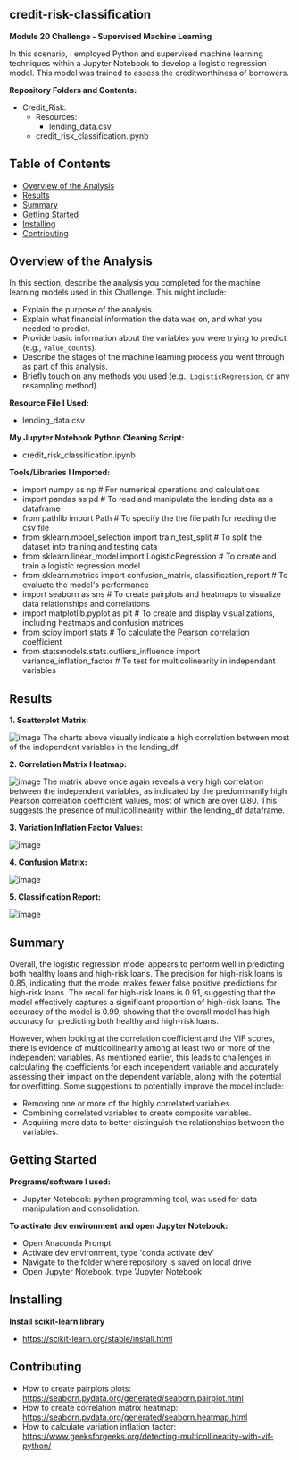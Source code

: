 ## credit-risk-classification
**Module 20 Challenge - Supervised Machine Learning**

In this scenario, I employed Python and supervised machine learning techniques within a Jupyter Notebook to develop a logistic regression model. This model was trained to assess the creditworthiness of borrowers.


**Repository Folders and Contents:**
- Credit_Risk:
  - Resources:
    - lending_data.csv
  - credit_risk_classification.ipynb


## Table of Contents

- [Overview of the Analysis](#overview-of-the-analysis)
- [Results](#results)
- [Summary](#summary)
- [Getting Started](#getting-started)
- [Installing](#installing)
- [Contributing](#contributing)


## Overview of the Analysis

In this section, describe the analysis you completed for the machine learning models used in this Challenge. This might include:

* Explain the purpose of the analysis.
* Explain what financial information the data was on, and what you needed to predict.
* Provide basic information about the variables you were trying to predict (e.g., `value_counts`).
* Describe the stages of the machine learning process you went through as part of this analysis.
* Briefly touch on any methods you used (e.g., `LogisticRegression`, or any resampling method).

**Resource File I Used:**
  - lending_data.csv

**My Jupyter Notebook Python Cleaning Script:**
  - credit_risk_classification.ipynb

**Tools/Libraries I Imported:**
  - import numpy as np # For numerical operations and calculations
  - import pandas as pd # To read and manipulate the lending data as a dataframe
  - from pathlib import Path # To specify the the file path for reading the csv file
  - from sklearn.model_selection import train_test_split # To split the dataset into training and testing data
  - from sklearn.linear_model import LogisticRegression # To create and train a logistic regression model
  - from sklearn.metrics import confusion_matrix, classification_report # To evaluate the model's performance
  - import seaborn as sns # To create pairplots and heatmaps to visualize data relationships and correlations
  - import matplotlib.pyplot as plt # To create and display visualizations, including heatmaps and confusion matrices
  - from scipy import stats # To calculate the Pearson correlation coefficient
  - from statsmodels.stats.outliers_influence import variance_inflation_factor # To test for multicolinearity in independant variables

## Results

 

**1. Scatterplot Matrix:**

![image](https://github.com/KTamas03/credit-risk-classification/assets/132874272/0289d6f7-abc5-4a1c-9bdb-5f4a6d72d916)
The charts above visually indicate a high correlation between most of the independent variables in the lending_df.


**2. Correlation Matrix Heatmap:**

![image](https://github.com/KTamas03/credit-risk-classification/assets/132874272/a6b4bc24-0481-4536-98dd-b9a100a58185)
The matrix above once again reveals a very high correlation between the independent variables, as indicated by the predominantly high Pearson correlation coefficient values, most of which are over 0.80. This suggests the presence of multicollinearity within the lending_df dataframe.

**3. Variation Inflation Factor Values:**

![image](https://github.com/KTamas03/credit-risk-classification/assets/132874272/0de49276-1984-4198-8357-e49246b1f907)

**4. Confusion Matrix:**

![image](https://github.com/KTamas03/credit-risk-classification/assets/132874272/a89e9d09-d928-42df-bac7-2e7c0141968a)

**5. Classification Report:**

![image](https://github.com/KTamas03/credit-risk-classification/assets/132874272/20539208-e730-478c-82cf-16d30a4fb3c1)




## Summary

Overall, the logistic regression model appears to perform well in predicting both healthy loans and high-risk loans. The precision for high-risk loans is 0.85, indicating that the model makes fewer false positive predictions for high-risk loans. The recall for high-risk loans is 0.91, suggesting that the model effectively captures a significant proportion of high-risk loans. The accuracy of the model is 0.99, showing that the overall model has high accuracy for predicting both healthy and high-risk loans.

However, when looking at the correlation coefficient and the VIF scores, there is evidence of multicollinearity among at least two or more of the independent variables. As mentioned earlier, this leads to challenges in calculating the coefficients for each independent variable and accurately assessing their impact on the dependent variable, along with the potential for overfitting. Some suggestions to potentially improve the model include:

  - Removing one or more of the highly correlated variables.
  - Combining correlated variables to create composite variables.
  - Acquiring more data to better distinguish the relationships between the variables.

## Getting Started

**Programs/software I used:**
  - Jupyter Notebook: python programming tool, was used for data manipulation and consolidation.

**To activate dev environment and open Jupyter Notebook:**
  - Open Anaconda Prompt
  - Activate dev environment, type 'conda activate dev'
  - Navigate to the folder where repository is saved on local drive
  - Open Jupyter Notebook, type 'Jupyter Notebook'

## Installing

**Install scikit-learn library**
  - https://scikit-learn.org/stable/install.html
  
## Contributing
  - How to create pairplots plots: https://seaborn.pydata.org/generated/seaborn.pairplot.html
  - How to create correlation matrix heatmap: https://seaborn.pydata.org/generated/seaborn.heatmap.html
  - How to calculate variation inflation factor: https://www.geeksforgeeks.org/detecting-multicollinearity-with-vif-python/
